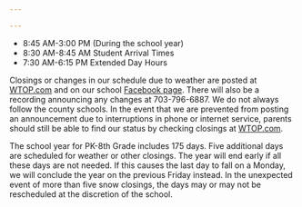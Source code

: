 ```yaml
---

---
```

* 8:45 AM-3:00 PM (During the school year)
* 8:30 AM-8:45 AM Student Arrival Times
* 7:30 AM-6:15 PM Extended Day Hours

Closings or changes in our schedule due to weather are posted at <a href="https://wtop.com/" target="_blank">WTOP.com</a> and on our school <a href="https://www.facebook.com/oakhillk12/" target="_blank">Facebook page</a>.  There will also be a recording announcing any changes at 703-796-6887. We do not always follow the county schools.  In the event that we are prevented from posting an announcement due to interruptions in phone or internet service, parents should still be able to find our status by checking closings at <a href="https://wtop.com/" target="_blank">WTOP.com</a>.

The school year for PK-8th Grade includes 175 days.  Five additional days are scheduled for weather or other closings.  The year will end early if all these days are not needed.  If this causes the last day to fall on a Monday, we will conclude the year on the previous Friday instead.  In the unexpected event of more than five snow closings, the days may or may not be rescheduled at the discretion of the school.